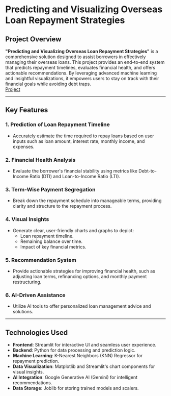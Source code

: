 # Predicting and Visualizing Overseas Loan Repayment Strategies

## Project Overview
**"Predicting and Visualizing Overseas Loan Repayment Strategies"** is a comprehensive solution designed to assist borrowers in effectively managing their overseas loans. This project provides an end-to-end system that predicts repayment timelines, evaluates financial health, and offers actionable recommendations. By leveraging advanced machine learning and insightful visualizations, it empowers users to stay on track with their financial goals while avoiding debt traps.  
[Project](https://repaymaster.streamlit.app)


---

## Key Features

### 1. Prediction of Loan Repayment Timeline
- Accurately estimate the time required to repay loans based on user inputs such as loan amount, interest rate, monthly income, and expenses.

### 2. Financial Health Analysis
- Evaluate the borrower's financial stability using metrics like Debt-to-Income Ratio (DTI) and Loan-to-Income Ratio (LTI).

### 3. Term-Wise Payment Segregation
- Break down the repayment schedule into manageable terms, providing clarity and structure to the repayment process.

### 4. Visual Insights
- Generate clear, user-friendly charts and graphs to depict:
  - Loan repayment timeline.
  - Remaining balance over time.
  - Impact of key financial metrics.

### 5. Recommendation System
- Provide actionable strategies for improving financial health, such as adjusting loan terms, refinancing options, and monthly payment restructuring.

### 6. AI-Driven Assistance
- Utilize AI tools to offer personalized loan management advice and solutions.

---

## Technologies Used

- **Frontend**: Streamlit for interactive UI and seamless user experience.
- **Backend**: Python for data processing and prediction logic.
- **Machine Learning**: K-Nearest Neighbors (KNN) Regressor for repayment prediction.
- **Data Visualization**: Matplotlib and Streamlit's chart components for visual insights.
- **AI Integration**: Google Generative AI (Gemini) for intelligent recommendations.
- **Data Storage**: Joblib for storing trained models and scalers.
